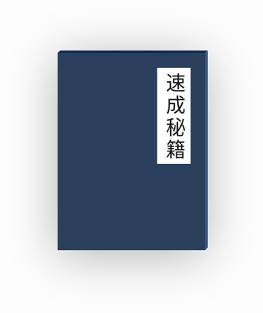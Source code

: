
<!-- "欢迎每一位贡献者积极分享您的新知灼见、过往工作中的宝贵经验、精心设计的代码框架，以及创新的组件开发成果。在这里，每一次分享都是对知识的传承与拓展，让我们携手共进，在学习与分享的道路上不断成长，共创更加丰富的知识宝库。"  -->


  <div class="book">
        <div class="cover">
            <span>速成秘籍</span>
        </div>
        <div class="content">
            <p>欲练此功</p>
            <p>必先自宫</p>
        </div>
    </div>

<style>
.book{
    margin: 10vh auto;
    width: 300px;
    height: 400px;
    background-color: #fff;
    /* 开启3D效果 */
    transform-style: preserve-3d;
    /* 设置视距 */
    perspective: 2000px;
    /* 设置阴影 */
    box-shadow: inset 300px 0 30px rgba(0,0,0,0.2),
    0 10px 100px rgba(0,0,0,0.3);
    /* 动画过渡 */
    transition: 1s;
}
/* 鼠标移入，阴影变化+旋转 */
.book:hover{
    transform: rotate(-10deg);
    box-shadow: inset 20px 0 30px rgba(0,0,0,0.2),
    0 10px 100px rgba(0,0,0,0.3);
}
.book::before{
    content: "";
    /* 绝对定位 */
    position: absolute;
    left: 0;
    top: -5px;
    width: 100%;
    height: 5px;
    background-color: #0d2a50;
    /* 设置旋转元素的基点位置 */
    transform-origin: bottom;
    /* 沿X轴倾斜-45度 */
    transform: skewX(-45deg);
}
.book::after{
    content: "";
    position: absolute;
    top: 0;
    right: -5px;
    width: 5px;
    height: 100%;
    background-color: #3d5a83;
    transform-origin: left;
    transform: skewY(-45deg);
}
/* 封面 */
.book .cover{
    width: 100%;
    height: 100%;
    background-color: #2a3f5c;
    display: flex;
    justify-content: center;
    align-items: center;
    /* 相对定位 */
    position: relative;
    transform-origin: left;
    transition: 1s;
}
.book .cover span{
    position: absolute;
    right: 30px;
    top: 30px;
    background-color: #fff;
    font-size: 40px;
    font-family: "LiSu";
    /* 竖向文本 */
    writing-mode: vertical-lr;
    padding: 10px 5px 5px 5px;
    /* 字间距 */
    letter-spacing: 5px;
}
.book:hover .cover{
    transform: rotateY(-135deg);
}
.book .content{
    margin-top: -40px !important;
    width: 100%;
    height: 100%;
    position: absolute;
    top: 0;
    left: 0;
    z-index: -1;
    font-size: 40px;
    font-family: "LiSu";
    line-height: 50px;
    letter-spacing: 5px;
    display: flex;
    flex-direction: column;
    justify-content: center;
    align-items: center;
}
.book .content span{
    position: absolute;
    bottom:20px;
    right:40px;
    font-size:10px;
}
</style>